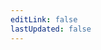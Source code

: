 ```yaml
---
editLink: false
lastUpdated: false
---
```

<main>
  <Spin :spinning="spinning" indicator="dynamic-circle">
    <Timeline :timeline-data="timelineData" mode="center" lineStyle="dashed">
      <template #dot="{ index }">
        <!-- <span class="big-dot" v-if="index===2"></span> -->
        <!-- <div v-if="index===3">
          <svg focusable="false" class="u-icon" data-icon="clock-circle" width="1em" height="1em" fill="currentColor" aria-hidden="true" viewBox="64 64 896 896"><path d="M512 64C264.6 64 64 264.6 64 512s200.6 448 448 448 448-200.6 448-448S759.4 64 512 64zm0 820c-205.4 0-372-166.6-372-372s166.6-372 372-372 372 166.6 372 372-166.6 372-372 372z"></path><path d="M686.7 638.6L544.1 535.5V288c0-4.4-3.6-8-8-8H488c-4.4 0-8 3.6-8 8v275.4c0 2.6 1.2 5 3.3 6.5l165.4 120.6c3.6 2.6 8.6 1.8 11.2-1.7l28.6-39c2.6-3.7 1.8-8.7-1.8-11.2z"></path></svg>
        </div> -->
      </template>
    </Timeline>
  </Spin>
</main>

<script setup lang="ts">
import { onMounted, ref } from 'vue'
import { Timeline, Spin } from 'vue-amazing-ui'
import { fetchReleaseTagArray } from '../../.vitepress/script/fetchReleaseTag.ts'
// import gsap  from 'gsap'
// import { ScrollTrigger } from 'gsap/dist/ScrollTrigger'

onMounted(() => {
  initView()
})

let timelineData = ref([
  {
    desc: '初始化 2023-12-07',
    color: 'green'
  },
  {
    desc: '正式开始建档 2023-12-08',
    color: 'green'
  },
  // {
  //   desc: 'Technical testing 2023-05-24',
  //   color: 'blue', 'green', 'gray'
  // },
])
let spinning = ref(false)
const initView = async() => {
  spinning.value = true
  const res = await fetchReleaseTagArray()
  const resMap = res.reverse().map(li => {
    return {
      desc: `${li.body} ${li.created_at.split('T')[0]}`,
      color: 'green'
    }
  })
  timelineData.value.push(...resMap)
  spinning.value = false
}
</script>

<style scoped lang="scss">
.box {
  width: 60px;
  height: 60px;
  background: linear-gradient( 114.41deg, #0ae448 20.74%, #abff84 65.5% );
}

:deep(.m-spin-content) {
  width: 100%;
}
:deep(.m-timeline-item) {
  padding-bottom: 66px !important;
}
</style>
